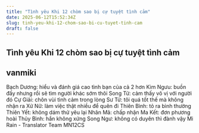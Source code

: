 ```yaml
---
title: "Tình yêu Khi 12 chòm sao bị cự tuyệt tình cảm"
date: 2025-06-12T15:52:34Z
slug: tinh-yeu-khi-12-chom-sao-bi-cu-tuyet-tinh-cam
draft: false
---
```


## Tình yêu Khi 12 chòm sao bị cự tuyệt tình cảm

## vanmiki

Bạch Dương: hiểu và đánh giá cao tình bạn của cả 2 hơn 
Kim Ngưu: buồn đấy nhưng rồi sẽ tìm người khác sớm thôi 
Song Tử: cảm thấy vô vị với người đó
Cự Giải: chôn vùi tình cảm trong lòng
Sư Tử: tôi quá tốt thế mà không nhận ra
Xử Nữ: làm việc thật nhiều để quên đi
Thiên Bình: tỏ ra bình thường
Thiên Yết: không dám thử yêu lại
Nhân Mã: chấp nhận
Ma Kết: đơn phương hoài
Thủy Bình: hắn không xứng
Song Ngư: không có duyên thì đành vậy
Mi Rain - Translator Team MN12CS